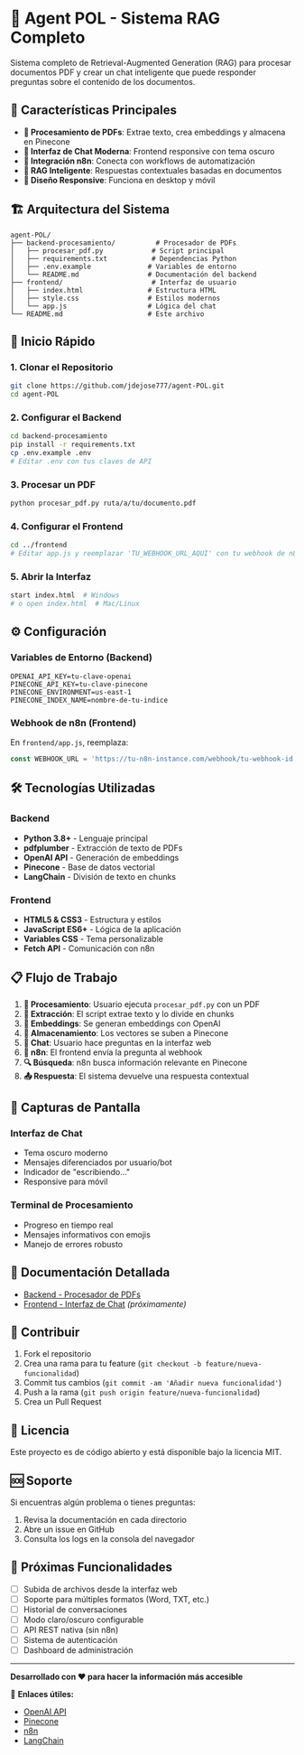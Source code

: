 # 🤖 Agent POL - Sistema RAG Completo

Sistema completo de Retrieval-Augmented Generation (RAG) para procesar documentos PDF y crear un chat inteligente que puede responder preguntas sobre el contenido de los documentos.

## 🌟 Características Principales

- **📄 Procesamiento de PDFs**: Extrae texto, crea embeddings y almacena en Pinecone
- **💬 Interfaz de Chat Moderna**: Frontend responsive con tema oscuro
- **🔗 Integración n8n**: Conecta con workflows de automatización
- **🧠 RAG Inteligente**: Respuestas contextuales basadas en documentos
- **🎨 Diseño Responsive**: Funciona en desktop y móvil

## 🏗️ Arquitectura del Sistema

```
agent-POL/
├── backend-procesamiento/          # Procesador de PDFs
│   ├── procesar_pdf.py            # Script principal
│   ├── requirements.txt           # Dependencias Python
│   ├── .env.example              # Variables de entorno
│   └── README.md                 # Documentación del backend
├── frontend/                      # Interfaz de usuario
│   ├── index.html                # Estructura HTML
│   ├── style.css                 # Estilos modernos
│   └── app.js                    # Lógica del chat
└── README.md                     # Este archivo
```

## 🚀 Inicio Rápido

### 1. Clonar el Repositorio
```bash
git clone https://github.com/jdejose777/agent-POL.git
cd agent-POL
```

### 2. Configurar el Backend
```bash
cd backend-procesamiento
pip install -r requirements.txt
cp .env.example .env
# Editar .env con tus claves de API
```

### 3. Procesar un PDF
```bash
python procesar_pdf.py ruta/a/tu/documento.pdf
```

### 4. Configurar el Frontend
```bash
cd ../frontend
# Editar app.js y reemplazar 'TU_WEBHOOK_URL_AQUI' con tu webhook de n8n
```

### 5. Abrir la Interfaz
```bash
start index.html  # Windows
# o open index.html  # Mac/Linux
```

## ⚙️ Configuración

### Variables de Entorno (Backend)
```env
OPENAI_API_KEY=tu-clave-openai
PINECONE_API_KEY=tu-clave-pinecone
PINECONE_ENVIRONMENT=us-east-1
PINECONE_INDEX_NAME=nombre-de-tu-indice
```

### Webhook de n8n (Frontend)
En `frontend/app.js`, reemplaza:
```javascript
const WEBHOOK_URL = 'https://tu-n8n-instance.com/webhook/tu-webhook-id';
```

## 🛠️ Tecnologías Utilizadas

### Backend
- **Python 3.8+** - Lenguaje principal
- **pdfplumber** - Extracción de texto de PDFs
- **OpenAI API** - Generación de embeddings
- **Pinecone** - Base de datos vectorial
- **LangChain** - División de texto en chunks

### Frontend
- **HTML5 & CSS3** - Estructura y estilos
- **JavaScript ES6+** - Lógica de la aplicación
- **Variables CSS** - Tema personalizable
- **Fetch API** - Comunicación con n8n

## 📋 Flujo de Trabajo

1. **📄 Procesamiento**: Usuario ejecuta `procesar_pdf.py` con un PDF
2. **🔄 Extracción**: El script extrae texto y lo divide en chunks
3. **🧠 Embeddings**: Se generan embeddings con OpenAI
4. **💾 Almacenamiento**: Los vectores se suben a Pinecone
5. **💬 Chat**: Usuario hace preguntas en la interfaz web
6. **🔗 n8n**: El frontend envía la pregunta al webhook
7. **🔍 Búsqueda**: n8n busca información relevante en Pinecone
8. **📤 Respuesta**: El sistema devuelve una respuesta contextual

## 🎨 Capturas de Pantalla

### Interfaz de Chat
- Tema oscuro moderno
- Mensajes diferenciados por usuario/bot
- Indicador de "escribiendo..."
- Responsive para móvil

### Terminal de Procesamiento
- Progreso en tiempo real
- Mensajes informativos con emojis
- Manejo de errores robusto

## 📖 Documentación Detallada

- [Backend - Procesador de PDFs](backend-procesamiento/README.md)
- [Frontend - Interfaz de Chat](frontend/README.md) *(próximamente)*

## 🤝 Contribuir

1. Fork el repositorio
2. Crea una rama para tu feature (`git checkout -b feature/nueva-funcionalidad`)
3. Commit tus cambios (`git commit -am 'Añadir nueva funcionalidad'`)
4. Push a la rama (`git push origin feature/nueva-funcionalidad`)
5. Crea un Pull Request

## 📄 Licencia

Este proyecto es de código abierto y está disponible bajo la licencia MIT.

## 🆘 Soporte

Si encuentras algún problema o tienes preguntas:

1. Revisa la documentación en cada directorio
2. Abre un issue en GitHub
3. Consulta los logs en la consola del navegador

## 🔮 Próximas Funcionalidades

- [ ] Subida de archivos desde la interfaz web
- [ ] Soporte para múltiples formatos (Word, TXT, etc.)
- [ ] Historial de conversaciones
- [ ] Modo claro/oscuro configurable
- [ ] API REST nativa (sin n8n)
- [ ] Sistema de autenticación
- [ ] Dashboard de administración

---

**Desarrollado con ❤️ para hacer la información más accesible**

🔗 **Enlaces útiles:**
- [OpenAI API](https://platform.openai.com/)
- [Pinecone](https://www.pinecone.io/)
- [n8n](https://n8n.io/)
- [LangChain](https://langchain.com/)

